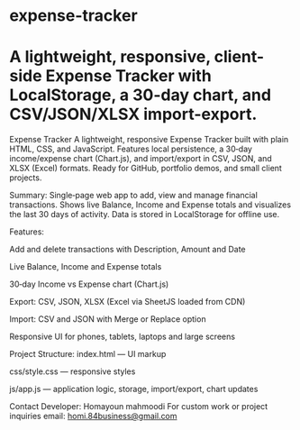# expense-tracker
A lightweight, responsive, client-side Expense Tracker with LocalStorage, a 30-day chart, and CSV/JSON/XLSX import-export.
=======
Expense Tracker
A lightweight, responsive Expense Tracker built with plain HTML, CSS, and JavaScript. Features local persistence, a 30‑day income/expense chart (Chart.js), and import/export in CSV, JSON, and XLSX (Excel) formats. Ready for GitHub, portfolio demos, and small client projects.

Summary:
Single‑page web app to add, view and manage financial transactions. Shows live Balance, Income and Expense totals and visualizes the last 30 days of activity. Data is stored in LocalStorage for offline use.

Features:

Add and delete transactions with Description, Amount and Date

Live Balance, Income and Expense totals

30‑day Income vs Expense chart (Chart.js)

Export: CSV, JSON, XLSX (Excel via SheetJS loaded from CDN)

Import: CSV and JSON with Merge or Replace option

Responsive UI for phones, tablets, laptops and large screens

Project Structure:
index.html — UI markup

css/style.css — responsive styles

js/app.js — application logic, storage, import/export, chart updates

Contact
Developer: Homayoun mahmoodi For custom work or project inquiries 
email: homi.84business@gmail.com
